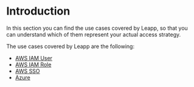 # Introduction

In this section you can find the use cases covered by Leapp, so that you can understand which of them represent your actual access strategy.

The use cases covered by Leapp are the following:

- [AWS IAM User](aws_iam_user.md)
- [AWS IAM Role](aws_iam_role.md)
- [AWS SSO](aws_sso.md)
- [Azure](azure.md)
